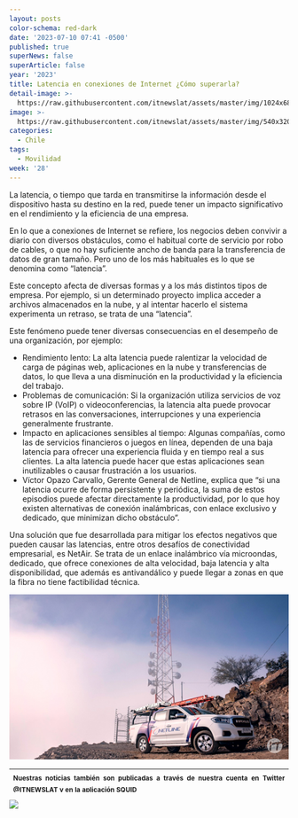 ```yaml
---
layout: posts
color-schema: red-dark
date: '2023-07-10 07:41 -0500'
published: true
superNews: false
superArticle: false
year: '2023'
title: Latencia en conexiones de Internet ¿Cómo superarla?
detail-image: >-
  https://raw.githubusercontent.com/itnewslat/assets/master/img/1024x680/netline-chile-g.jpg
image: >-
  https://raw.githubusercontent.com/itnewslat/assets/master/img/540x320/netline-chile-p.jpg
categories:
  - Chile
tags:
  - Movilidad
week: '28'
---
```

La latencia, o tiempo que tarda en transmitirse la información desde el dispositivo hasta su destino en la red, puede tener un impacto significativo en el rendimiento y la eficiencia de una empresa.
 
En lo que a conexiones de Internet se refiere, los negocios deben convivir a diario con diversos obstáculos, como el habitual corte de servicio por robo de cables, o que no hay suficiente ancho de banda para la transferencia de datos de gran tamaño. Pero uno de los más habituales es lo que se denomina como “latencia”.
 
Este concepto afecta de diversas formas y a los más distintos tipos de empresa. Por ejemplo, si un determinado proyecto implica acceder a archivos almacenados en la nube, y al intentar hacerlo el sistema experimenta un retraso, se trata de una “latencia”.
 
Este fenómeno puede tener diversas consecuencias en el desempeño de una organización, por ejemplo:
 
- Rendimiento lento: La alta latencia puede ralentizar la velocidad de carga de páginas web, aplicaciones en la nube y transferencias de datos, lo que lleva a una disminución en la productividad y la eficiencia del trabajo.
- Problemas de comunicación: Si la organización utiliza servicios de voz sobre IP (VoIP) o videoconferencias, la latencia alta puede provocar retrasos en las conversaciones, interrupciones y una experiencia generalmente frustrante.
- Impacto en aplicaciones sensibles al tiempo: Algunas compañías, como las de servicios financieros o juegos en línea, dependen de una baja latencia para ofrecer una experiencia fluida y en tiempo real a sus clientes. La alta latencia puede hacer que estas aplicaciones sean inutilizables o causar frustración a los usuarios.
- Víctor Opazo Carvallo, Gerente General de Netline, explica que “si una latencia ocurre de forma persistente y periódica, la suma de estos episodios puede afectar directamente la productividad, por lo que hoy existen alternativas de conexión inalámbricas, con enlace exclusivo y dedicado, que minimizan dicho obstáculo”.
 
Una solución que fue desarrollada para mitigar los efectos negativos que pueden causar las latencias, entre otros desafíos de conectividad empresarial, es NetAir. Se trata de un enlace inalámbrico vía microondas, dedicado, que ofrece conexiones de alta velocidad, baja latencia y alta disponibilidad, que además es antivandálico y puede llegar a zonas en que la fibra no tiene factibilidad técnica.

![](https://raw.githubusercontent.com/itnewslat/assets/master/img/540x320/netline-chile-p.jpg)

<table style="height: 42px;" width="569">
<tbody>
<tr>
<td style="text-align: justify;"><sub><strong>Nuestras noticias también son publicadas a través de nuestra cuenta en Twitter <a href="https://twitter.com/itnewslat?lang=es">@ITNEWSLAT</a> y en la aplicación <a href="https://squidapp.co/en/">SQUID</a></strong></sub></td>
</tr>
</tbody>
</table>
<img src="https://tracker.metricool.com/c3po.jpg?hash=56f88a41e39ab42c063cc51676587a04"/>